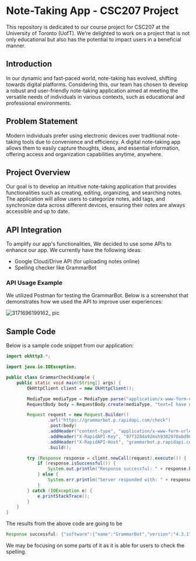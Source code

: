 # Note-Taking App - CSC207 Project
This repository is dedicated to our course project for CSC207 at the University of Toronto (UofT). We're delighted to work on a project that is not only educational but also has the potential to impact users in a beneficial manner.

## Introduction
In our dynamic and fast-paced world, note-taking has evolved, shifting towards digital platforms. Considering this, our team has chosen to develop a robust and user-friendly note-taking application aimed at meeting the versatile needs of individuals in various contexts, such as educational and professional environments.

## Problem Statement
Modern individuals prefer using electronic devices over traditional note-taking tools due to convenience and efficiency. A digital note-taking app allows them to easily capture thoughts, ideas, and essential information, offering access and organization capabilities anytime, anywhere.

## Project Overview
Our goal is to develop an intuitive note-taking application that provides functionalities such as creating, editing, organizing, and searching notes. The application will allow users to categorize notes, add tags, and synchronize data across different devices, ensuring their notes are always accessible and up to date.

## API Integration
To amplify our app's functionalities, We decided to use some APIs to enhance our app. We currently have the following ideas:
- Google Cloud/Drive API (for uploading notes online)
- Spelling checker like GrammarBot

### API Usage Example
We utilized Postman for testing the GrammarBot. Below is a screenshot that demonstrates how we used the API to improve user experiences:  

![3171696199162_ pic](https://github.com/Alessange/Note_taking_app_csc207/assets/56106326/ba60c32b-e0ac-46c0-a1cc-a163b9c3cb08)

## Sample Code
Below is a sample code snippet from our application:
```java
import okhttp3.*;

import java.io.IOException;

public class GrammarCheckExample {
    public static void main(String[] args) {
        OkHttpClient client = new OkHttpClient();

        MediaType mediaType = MediaType.parse("application/x-www-form-urlencoded");
        RequestBody body = RequestBody.create(mediaType, "text=I have noks idea%20hleoo&language=en-US");

        Request request = new Request.Builder()
                .url("https://grammarbot.p.rapidapi.com/check")
                .post(body)
                .addHeader("content-type", "application/x-www-form-urlencoded")
                .addHeader("X-RapidAPI-Key", "07f328da92msh9302970abd98e4bp14a982jsn83e0e774c75c")
                .addHeader("X-RapidAPI-Host", "grammarbot.p.rapidapi.com")
                .build();

        try (Response response = client.newCall(request).execute()) {
            if (response.isSuccessful()) {
                System.out.println("Response successful: " + response.body().string());
            } else {
                System.err.println("Server responded with: " + response.code());
            }
        } catch (IOException e) {
            e.printStackTrace();
        }
    }
}
```
The results from the above code are going to be
```java
Response successful: {"software":{"name":"GrammarBot","version":"4.3.1","apiVersion":1,"premium":true,"premiumHint":"Thanks for supporting GrammarBot!","status":""},"warnings":{"incompleteResults":false},"language":{"name":"English (US)","code":"en-US","detectedLanguage":{"name":"English (US)","code":"en-US"}},"matches":[{"message":"Possible spelling mistake found","shortMessage":"Spelling mistake","replacements":[{"value":"nous"},{"value":"nods"},{"value":"noes"},{"value":"nooks"},{"value":"woks"},{"value":"OKs"},{"value":"nobs"},{"value":"Nos"},{"value":"nos"},{"value":"no ks"},{"value":"NOK"},{"value":"NOS"}],"offset":7,"length":4,"context":{"text":"I have noks idea hleoo","offset":7,"length":4},"sentence":"I have noks idea hleoo","type":{"typeName":"Other"},"rule":{"id":"MORFOLOGIK_RULE_EN_US","description":"Possible spelling mistake","issueType":"misspelling","category":{"id":"TYPOS","name":"Possible Typo"}}},{"message":"Possible spelling mistake found","shortMessage":"Spelling mistake","replacements":[{"value":"again"},{"value":"head"},{"value":"lead"},{"value":"hear"},{"value":"train"},{"value":"brain"},{"value":"chain"},{"value":"claim"},{"value":"email"},{"value":"heat"},{"value":"hello"},{"value":"hero"},{"value":"Spain"},{"value":"chair"},{"value":"grain"},{"value":"plain"},{"value":"trail"},{"value":"Head"},{"value":"drain"},{"value":"leaf"},{"value":"Leon"},{"value":"Blair"},{"value":"Craig"},{"value":"Thai"},{"value":"heal"},{"value":"leak"},{"value":"lean"},{"value":"leap"},{"value":"lieu"},{"value":"slain"},{"value":"snail"},{"value":"trait"},{"value":"Brain"},{"value":"Clair"},{"value":"avail"},{"value":"await"},{"value":"flair"},{"value":"heap"},{"value":"stain"},{"value":"Leno"},{"value":"Beau"},{"value":"Grail"},{"value":"Leah"},{"value":"Lear"},{"value":"Twain"},{"value":"braid"},{"value":"frail"},{"value":"quail"},{"value":"stair"},{"value":"Cleo"},{"value":"Lego"},{"value":"Lean"},{"value":"beau"},{"value":"flail"},{"value":"plaid"},{"value":"staid"},{"value":"Thais"},{"value":"grail"},{"value":"plait"},{"value":"helot"},{"value":"oleo"},{"value":"luau"},{"value":"twain"},{"value":"Leos"},{"value":"swain"},{"value":"Leo"},{"value":"leas"},{"value":"halloo"},{"value":"loo"},{"value":"Itaipu"},{"value":"Praia"},{"value":"SEOO"}],"offset":17,"length":5,"context":{"text":"I have noks idea hleoo","offset":17,"length":5},"sentence":"I have noks idea hleoo","type":{"typeName":"Other"},"rule":{"id":"MORFOLOGIK_RULE_EN_US","description":"Possible spelling mistake","issueType":"misspelling","category":{"id":"TYPOS","name":"Possible Typo"}}}]}
```

We may be focusing on some parts of it as it is able for users to check the spelling.

